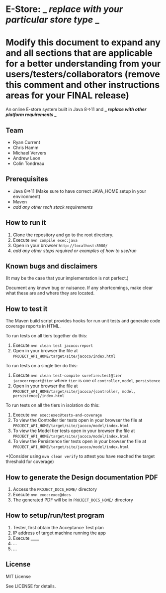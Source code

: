 # E-Store: **\_** _replace with your particular store type_ **\_**

# Modify this document to expand any and all sections that are applicable for a better understanding from your users/testers/collaborators (remove this comment and other instructions areas for your FINAL release)

An online E-store system built in Java 8=>11 and **\_ _replace with other platform requirements_ \_**

## Team

- Ryan Current
- Chris Hamm
- Michael Ververs
- Andrew Leon
- Colin Tondreau

## Prerequisites

- Java 8=>11 (Make sure to have correct JAVA_HOME setup in your environment)
- Maven
- _add any other tech stack requirements_

## How to run it

1. Clone the repository and go to the root directory.
2. Execute `mvn compile exec:java`
3. Open in your browser `http://localhost:8080/`
4. _add any other steps required or examples of how to use/run_

## Known bugs and disclaimers

(It may be the case that your implementation is not perfect.)

Document any known bug or nuisance.
If any shortcomings, make clear what these are and where they are located.

## How to test it

The Maven build script provides hooks for run unit tests and generate code coverage
reports in HTML.

To run tests on all tiers together do this:

1. Execute `mvn clean test jacoco:report`
2. Open in your browser the file at `PROJECT_API_HOME/target/site/jacoco/index.html`

To run tests on a single tier do this:

1. Execute `mvn clean test-compile surefire:test@tier jacoco:report@tier` where `tier` is one of `controller`, `model`, `persistence`
2. Open in your browser the file at `PROJECT_API_HOME/target/site/jacoco/{controller, model, persistence}/index.html`

To run tests on all the tiers in isolation do this:

1. Execute `mvn exec:exec@tests-and-coverage`
2. To view the Controller tier tests open in your browser the file at `PROJECT_API_HOME/target/site/jacoco/model/index.html`
3. To view the Model tier tests open in your browser the file at `PROJECT_API_HOME/target/site/jacoco/model/index.html`
4. To view the Persistence tier tests open in your browser the file at `PROJECT_API_HOME/target/site/jacoco/model/index.html`

\*(Consider using `mvn clean verify` to attest you have reached the target threshold for coverage)

## How to generate the Design documentation PDF

1. Access the `PROJECT_DOCS_HOME/` directory
2. Execute `mvn exec:exec@docs`
3. The generated PDF will be in `PROJECT_DOCS_HOME/` directory

## How to setup/run/test program

1. Tester, first obtain the Acceptance Test plan
2. IP address of target machine running the app
3. Execute **\_\_\_\_**
4. ...
5. ...

## License

MIT License

See LICENSE for details.
